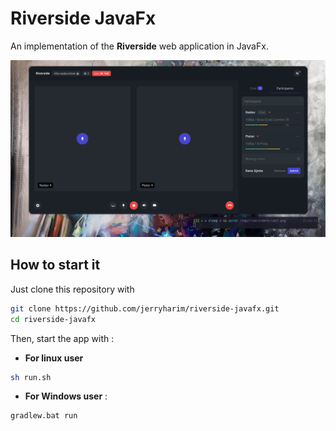 # Riverside JavaFx

An implementation of the **Riverside** web application in JavaFx.

![preview](./preview.png)

## How to start it

Just clone this repository with
~~~sh
git clone https://github.com/jerryharim/riverside-javafx.git 
cd riverside-javafx
~~~

Then, start the app with :

* **For linux user**
~~~sh
sh run.sh
~~~

* **For Windows user** : 
~~~bat
gradlew.bat run
~~~

